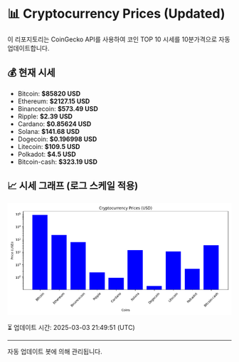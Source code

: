 
# 📊 Cryptocurrency Prices (Updated)

이 리포지토리는 CoinGecko API를 사용하여 코인 TOP 10 시세를 10분가격으로 자동 업데이트합니다.

## 💰 현재 시세
- Bitcoin: **$85820 USD**
- Ethereum: **$2127.15 USD**
- Binancecoin: **$573.49 USD**
- Ripple: **$2.39 USD**
- Cardano: **$0.85624 USD**
- Solana: **$141.68 USD**
- Dogecoin: **$0.196998 USD**
- Litecoin: **$109.5 USD**
- Polkadot: **$4.5 USD**
- Bitcoin-cash: **$323.19 USD**

## 📈 시세 그래프 (로그 스케일 적용)
![Crypto Prices](crypto_prices.png)

⏳ 업데이트 시간: 2025-03-03 21:49:51 (UTC)

---
자동 업데이트 봇에 의해 관리됩니다.
